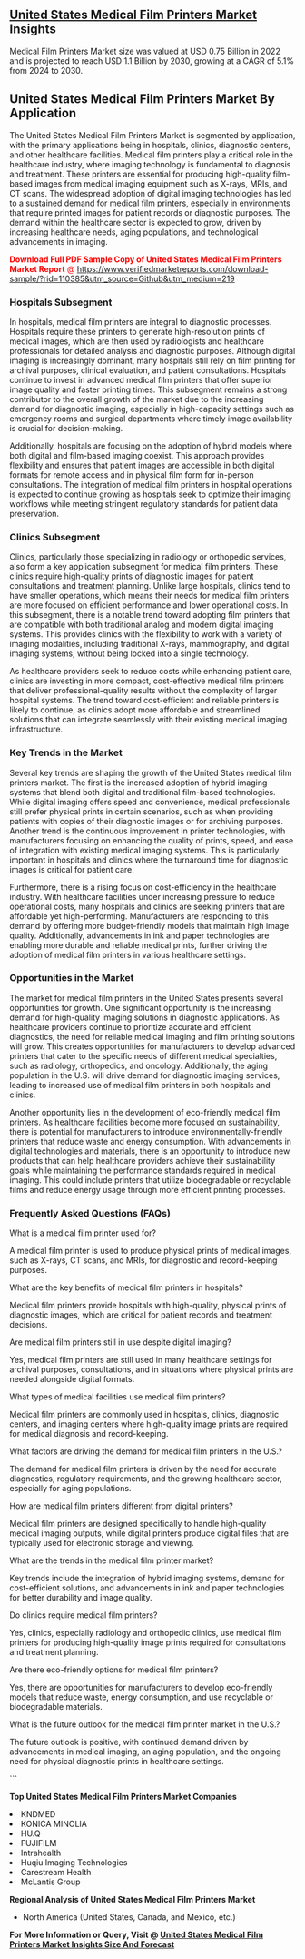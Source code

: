 <h2><a href="https://www.verifiedmarketreports.com/download-sample/?rid=110385&amp;utm_source=Github&amp;utm_medium=219" target="_blank">United States Medical Film Printers Market</a> Insights</h2><p>Medical Film Printers Market size was valued at USD 0.75 Billion in 2022 and is projected to reach USD 1.1 Billion by 2030, growing at a CAGR of 5.1% from 2024 to 2030.</p><p> <h2>United States Medical Film Printers Market By Application</h2> <p>The United States Medical Film Printers Market is segmented by application, with the primary applications being in hospitals, clinics, diagnostic centers, and other healthcare facilities. Medical film printers play a critical role in the healthcare industry, where imaging technology is fundamental to diagnosis and treatment. These printers are essential for producing high-quality film-based images from medical imaging equipment such as X-rays, MRIs, and CT scans. The widespread adoption of digital imaging technologies has led to a sustained demand for medical film printers, especially in environments that require printed images for patient records or diagnostic purposes. The demand within the healthcare sector is expected to grow, driven by increasing healthcare needs, aging populations, and technological advancements in imaging. <p><span class=""><span style="color: #ff0000;"><strong>Download Full PDF Sample Copy of United States Medical Film Printers Market Report</strong> @ </span><a href="https://www.verifiedmarketreports.com/download-sample/?rid=110385&amp;utm_source=Github&amp;utm_medium=219" target="_blank">https://www.verifiedmarketreports.com/download-sample/?rid=110385&amp;utm_source=Github&amp;utm_medium=219</a></span></p></p> <h3>Hospitals Subsegment</h3> <p>In hospitals, medical film printers are integral to diagnostic processes. Hospitals require these printers to generate high-resolution prints of medical images, which are then used by radiologists and healthcare professionals for detailed analysis and diagnostic purposes. Although digital imaging is increasingly dominant, many hospitals still rely on film printing for archival purposes, clinical evaluation, and patient consultations. Hospitals continue to invest in advanced medical film printers that offer superior image quality and faster printing times. This subsegment remains a strong contributor to the overall growth of the market due to the increasing demand for diagnostic imaging, especially in high-capacity settings such as emergency rooms and surgical departments where timely image availability is crucial for decision-making. <p>Additionally, hospitals are focusing on the adoption of hybrid models where both digital and film-based imaging coexist. This approach provides flexibility and ensures that patient images are accessible in both digital formats for remote access and in physical film form for in-person consultations. The integration of medical film printers in hospital operations is expected to continue growing as hospitals seek to optimize their imaging workflows while meeting stringent regulatory standards for patient data preservation.</p> <h3>Clinics Subsegment</h3> <p>Clinics, particularly those specializing in radiology or orthopedic services, also form a key application subsegment for medical film printers. These clinics require high-quality prints of diagnostic images for patient consultations and treatment planning. Unlike large hospitals, clinics tend to have smaller operations, which means their needs for medical film printers are more focused on efficient performance and lower operational costs. In this subsegment, there is a notable trend toward adopting film printers that are compatible with both traditional analog and modern digital imaging systems. This provides clinics with the flexibility to work with a variety of imaging modalities, including traditional X-rays, mammography, and digital imaging systems, without being locked into a single technology. <p>As healthcare providers seek to reduce costs while enhancing patient care, clinics are investing in more compact, cost-effective medical film printers that deliver professional-quality results without the complexity of larger hospital systems. The trend toward cost-efficient and reliable printers is likely to continue, as clinics adopt more affordable and streamlined solutions that can integrate seamlessly with their existing medical imaging infrastructure.</p> <h3>Key Trends in the Market</h3> <p>Several key trends are shaping the growth of the United States medical film printers market. The first is the increased adoption of hybrid imaging systems that blend both digital and traditional film-based technologies. While digital imaging offers speed and convenience, medical professionals still prefer physical prints in certain scenarios, such as when providing patients with copies of their diagnostic images or for archiving purposes. Another trend is the continuous improvement in printer technologies, with manufacturers focusing on enhancing the quality of prints, speed, and ease of integration with existing medical imaging systems. This is particularly important in hospitals and clinics where the turnaround time for diagnostic images is critical for patient care.</p> <p>Furthermore, there is a rising focus on cost-efficiency in the healthcare industry. With healthcare facilities under increasing pressure to reduce operational costs, many hospitals and clinics are seeking printers that are affordable yet high-performing. Manufacturers are responding to this demand by offering more budget-friendly models that maintain high image quality. Additionally, advancements in ink and paper technologies are enabling more durable and reliable medical prints, further driving the adoption of medical film printers in various healthcare settings.</p> <h3>Opportunities in the Market</h3> <p>The market for medical film printers in the United States presents several opportunities for growth. One significant opportunity is the increasing demand for high-quality imaging solutions in diagnostic applications. As healthcare providers continue to prioritize accurate and efficient diagnostics, the need for reliable medical imaging and film printing solutions will grow. This creates opportunities for manufacturers to develop advanced printers that cater to the specific needs of different medical specialties, such as radiology, orthopedics, and oncology. Additionally, the aging population in the U.S. will drive demand for diagnostic imaging services, leading to increased use of medical film printers in both hospitals and clinics.</p> <p>Another opportunity lies in the development of eco-friendly medical film printers. As healthcare facilities become more focused on sustainability, there is potential for manufacturers to introduce environmentally-friendly printers that reduce waste and energy consumption. With advancements in digital technologies and materials, there is an opportunity to introduce new products that can help healthcare providers achieve their sustainability goals while maintaining the performance standards required in medical imaging. This could include printers that utilize biodegradable or recyclable films and reduce energy usage through more efficient printing processes.</p> <h3>Frequently Asked Questions (FAQs)</h3> <p>What is a medical film printer used for?</p> <p>A medical film printer is used to produce physical prints of medical images, such as X-rays, CT scans, and MRIs, for diagnostic and record-keeping purposes.</p> <p>What are the key benefits of medical film printers in hospitals?</p> <p>Medical film printers provide hospitals with high-quality, physical prints of diagnostic images, which are critical for patient records and treatment decisions.</p> <p>Are medical film printers still in use despite digital imaging?</p> <p>Yes, medical film printers are still used in many healthcare settings for archival purposes, consultations, and in situations where physical prints are needed alongside digital formats.</p> <p>What types of medical facilities use medical film printers?</p> <p>Medical film printers are commonly used in hospitals, clinics, diagnostic centers, and imaging centers where high-quality image prints are required for medical diagnosis and record-keeping.</p> <p>What factors are driving the demand for medical film printers in the U.S.?</p> <p>The demand for medical film printers is driven by the need for accurate diagnostics, regulatory requirements, and the growing healthcare sector, especially for aging populations.</p> <p>How are medical film printers different from digital printers?</p> <p>Medical film printers are designed specifically to handle high-quality medical imaging outputs, while digital printers produce digital files that are typically used for electronic storage and viewing.</p> <p>What are the trends in the medical film printer market?</p> <p>Key trends include the integration of hybrid imaging systems, demand for cost-efficient solutions, and advancements in ink and paper technologies for better durability and image quality.</p> <p>Do clinics require medical film printers?</p> <p>Yes, clinics, especially radiology and orthopedic clinics, use medical film printers for producing high-quality image prints required for consultations and treatment planning.</p> <p>Are there eco-friendly options for medical film printers?</p> <p>Yes, there are opportunities for manufacturers to develop eco-friendly models that reduce waste, energy consumption, and use recyclable or biodegradable materials.</p> <p>What is the future outlook for the medical film printer market in the U.S.?</p> <p>The future outlook is positive, with continued demand driven by advancements in medical imaging, an aging population, and the ongoing need for physical diagnostic prints in healthcare settings.</p> ```</p><p><strong>Top United States Medical Film Printers Market Companies</strong></p><div data-test-id=""><p><li>KNDMED</li><li> KONICA MINOLIA</li><li> HU.Q</li><li> FUJIFILM</li><li> Intrahealth</li><li> Huqiu Imaging Technologies</li><li> Carestream Health</li><li> McLantis Group</li></p><div><strong>Regional Analysis of&nbsp;United States Medical Film Printers Market</strong></div><ul><li dir="ltr"><p dir="ltr">North America&nbsp;(United States, Canada, and Mexico, etc.)</p></li></ul><p><strong>For More Information or Query, Visit @&nbsp;</strong><strong><a href="https://www.verifiedmarketreports.com/product/global-medical-film-printers-market-2019-by-manufacturers-regions-type-and-application-forecast-to-2024/?utm_source=Github&amp;utm_medium=219" target="_blank">United States Medical Film Printers Market Insights Size And Forecast</a></strong></p></div>
